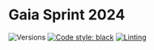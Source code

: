 # Gaia Sprint 2024

![Versions](https://img.shields.io/badge/python->=3.12-blue)
[![Code style: black](https://img.shields.io/badge/code%20style-black-000000.svg)](https://github.com/psf/black)
[![Linting](https://github.com/sdss/gaia_sprint/actions/workflows/lint.yml/badge.svg)](https://github.com/sdss/gaia_sprint/actions/workflows/lint.yml)
